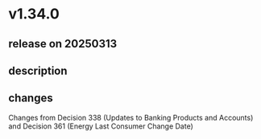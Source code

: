 # v1.34.0

## release on 20250313
## description
## changes
Changes from Decision 338 (Updates to Banking Products and Accounts) and Decision 361 (Energy Last Consumer Change Date)

